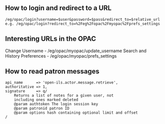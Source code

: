 How to login and redirect to a URL
----------------------------------

    /eg/opac/login?username=$user&password=$pass&redirect_to=$relative_url
    e.g. /eg/opac/login?redirect_to=%2Feg%2Fopac%2Fmyopac%2Fprefs_settings

Interesting URLs in the OPAC
----------------------------

Change Username - 					/eg/opac/myopac/update_username
Search and History Preferences -	/eg/opac/myopac/prefs_settings

How to read patron messages
---------------------------
    api_name      => 'open-ils.actor.message.retrieve',
    authoritative => 1,
    signature     => q/
        Returns a list of notes for a given user, not
        including ones marked deleted
        @param authtoken The login session key
        @param patronid patron ID
        @param options hash containing optional limit and offset
    /
